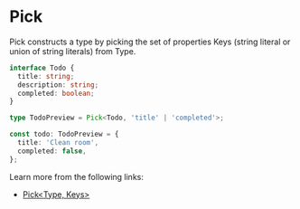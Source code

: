 # Pick

Pick constructs a type by picking the set of properties Keys (string literal or union of string literals) from Type.

```typescript
interface Todo {
  title: string;
  description: string;
  completed: boolean;
}

type TodoPreview = Pick<Todo, 'title' | 'completed'>;

const todo: TodoPreview = {
  title: 'Clean room',
  completed: false,
};
```

Learn more from the following links:

- [Pick<Type, Keys>](https://www.typescriptlang.org/docs/handbook/utility-types.html#picktype-keys)
